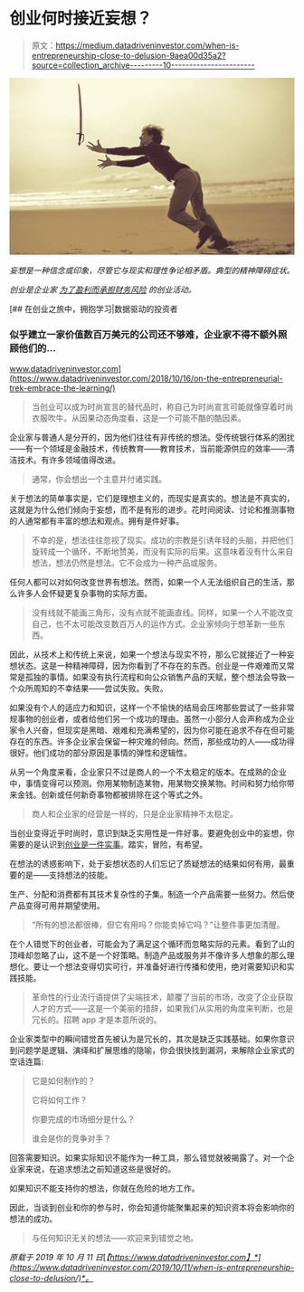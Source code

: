 # 创业何时接近妄想？

> 原文：<https://medium.datadriveninvestor.com/when-is-entrepreneurship-close-to-delusion-9aea00d35a2?source=collection_archive---------10----------------------->

![](img/bae3a5268445642cf9f5eb14244e3b94.png)

*妄想是一种信念或印象，尽管它与现实和理性争论相矛盾。典型的精神障碍症状。*

*创业是企业家* [*为了盈利而承担财务风险*](https://www.datadriveninvestor.com/2019/09/29/take-a-chance-on-risk/) *的创业活动。*

[](https://www.datadriveninvestor.com/2018/10/16/on-the-entrepreneurial-trek-embrace-the-learning/) [## 在创业之旅中，拥抱学习|数据驱动的投资者

### 似乎建立一家价值数百万美元的公司还不够难，企业家不得不额外照顾他们的…

www.datadriveninvestor.com](https://www.datadriveninvestor.com/2018/10/16/on-the-entrepreneurial-trek-embrace-the-learning/) 

> 当创业可以成为时尚宣言的替代品时，称自己为时尚宣言可能就像穿着时尚衣服吹牛。从因果动态角度看，这是一个可能不酷的酷因素。

企业家与普通人是分开的，因为他们往往有非传统的想法。受传统银行体系的困扰——有一个领域是金融技术，传统教育——教育技术，当前能源供应的效率——清洁技术。有许多领域值得改进。

> 通常，你会想出一个主意并付诸实践。

关于想法的简单事实是，它们是理想主义的，而现实是真实的。想法是不真实的，这就是为什么他们倾向于妄想，而不是有形的进步。花时间阅读、讨论和推测事物的人通常都有丰富的想法和观点。拥有是件好事。

> 不幸的是，想法往往忽视了现实。成功的宗教是引诱年轻的头脑，并把他们旋转成一个循环，不断地赞美，而没有实际的后果。这意味着没有什么来自想法，想法仍然是想法。它不会成为一种产品或服务。

任何人都可以对如何改变世界有想法。然而，如果一个人无法组织自己的生活，那么许多人会怀疑更复杂事物的实际方面。

> 没有线就不能画三角形，没有点就不能画直线。同样，如果一个人不能改变自己，也不太可能改变数百万人的运作方式。企业家倾向于想革新一些东西。

因此，从技术上和传统上来说，如果一个想法与现实不符，那么它就接近了一种妄想状态。这是一种精神障碍，因为你看到了不存在的东西。创业是一件艰难而又常常是孤独的事情。如果没有执行流程和向公众销售产品的天赋，整个想法会导致一个众所周知的不幸结果——尝试失败。失败。

如果没有个人的适应力和知识，这样一个不愉快的结局会压垮那些尝试了一些非常规事物的创业者，或者给他们另一个成功的理由。虽然一小部分人会声称成为企业家令人兴奋，但现实是黑暗、艰难和充满希望的，因为你可能在追求不存在但可能存在的东西。许多企业家会保留一种灾难的倾向。然而，那些成功的人——成功得很好。他们成功的部分原因是事情的弹性和逻辑性。

从另一个角度来看，企业家只不过是商人的一个不太稳定的版本。在成熟的企业中，事情变得可以预测。你用某物制造某物，用某物交换某物。时间和努力给你带来金钱。创新或任何新奇事物都被排除在这个等式之外。

> 商人和企业家的经营是一样的，只是企业家精神不太稳定。

当创业变得近乎时尚时，意识到缺乏实用性是一件好事。要避免创业中的妄想，你需要的是认识到[创业是一件实事](https://medium.com/datadriveninvestor/wondering-why-entrepreneurship-is-not-everybodys-cup-of-tea-edaa79a72f6e)。踏实，冒险，有希望。

在想法的诱惑影响下，处于妄想状态的人们忘记了质疑想法的结果如何有用，最重要的是——支持想法的技能。

生产、分配和消费都有其技术复杂性的子集。制造一个产品需要一些努力。然后使产品变得可用并期望使用。

> “所有的想法都很棒，但它有用吗？你能卖掉它吗？”让整件事更加清醒。

在个人错觉下的创业者，可能会为了满足这个循环而忽略实际的元素。看到了山的顶峰却忽略了山，这不是一个好策略。制造产品或服务并不像许多人想象的那么理想化。要让一个想法变得切实可行，并准备好进行传播和使用，绝对需要知识和实践技能。

> 革命性的行业流行语提供了尖端技术，颠覆了当前的市场，改变了企业获取人才的方式——这是一个美丽的措辞，如果我们从实用的角度来判断，也是冗长的。招聘 app 才是本意所说的。

企业家类型中的瞬间错觉首先被认为是冗长的，其次是缺乏实践基础。如果你意识到问题学是逻辑、演绎和扩展思维的隐喻，你会很快找到漏洞，来解除企业家式的空话连篇:

> 它是如何制作的？
> 
> 它将如何工作？
> 
> 你要完成的市场细分是什么？
> 
> 谁会是你的竞争对手？

回答需要知识。如果实际知识不能作为一种工具，那么错觉就被揭露了。对一个企业家来说，在追求想法之前知道这些是很好的。

如果知识不能支持你的想法，你就在危险的地方工作。

因此，当谈到创业和你的参与时，你会知道你能聚集起来的知识资本将会影响你的想法的成功。

> 与任何知识无关的想法——欢迎来到错觉之地。

*原载于 2019 年 10 月 11 日*[*【https://www.datadriveninvestor.com】*](https://www.datadriveninvestor.com/2019/10/11/when-is-entrepreneurship-close-to-delusion/)*。*